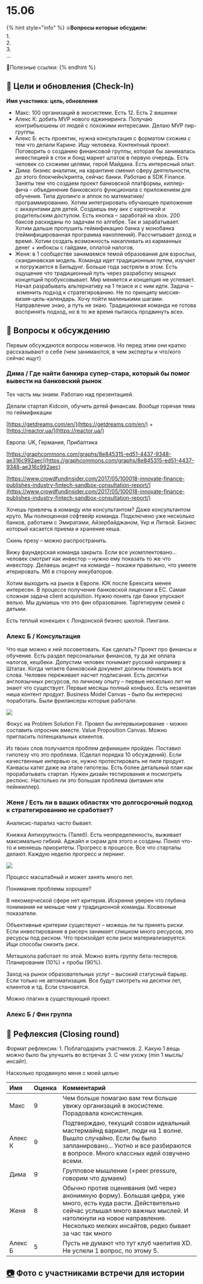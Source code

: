 # 15.06

{% hint style="info" %}
❇️**Вопросы которые обсудили:**  
1.  
2.  
3.   
...

🔗Полезные ссылки:
{% endhint %}

## 🎯 Цели и обновления \(Check-In\) <a id="celi-i-apdeity"></a>

**Имя участника: цель, обновления**

* Макс: 100 организаций в экосистеме. Есть 12. Есть 2 вишенки
* Алекс К: добить MVP нового еджиниринга. Получаю контрибьюшены от людей с похожими интересами. Делаю MVP пир-группы.
* Алекс Б: есть проектик, нужна консультация с форматом схожим с тем что делали Карине. Ищу человека. Контентный проект. Поговорить о созданию финансовой группы, которая бы занималась инвестицией в сток и бонд маркет штатов в первую очередь. Есть человек со схожими целями, герой Майдана. Есть интересный опыт.
* Дима: бизнес аналитик, на карантине сменил сферу деятельности, до этого блокчейн/крипта, сейчас банки. Работаю в SDK Finance. Заняты тем что создаем проект банковской платформы, киллер-фича – объединение банковского функционала с приложением для обучения. Типа дуолинго и аппок по математике/программированию. Хотим интегрировать обучающее приложение с аккаунтами для детей. Создаешь ему акк с карточкой и родительским доступом. Есть кнопка – заработай на xbox. 200 баксов раскиданы по задачам по алгебре. Так и зарабатывает. Хотим дальше пропушить геймификацию банка у монобанка \(геймифицированная программа накоплений\). Рассчитывает доход и время. Хотим создать возможность накапливать из карманных денег + инбоксы с гайдами, оплатой налогов.
* Женя: в 1 сообществе занимаемся темой образования для взрослых, скандинавская модель. Команда идет традиционным путем, изучает и погружается в Бильдунг. Больше года застряли в этом. Есть ощущение что традиционный путь через разработку мощных концепций пробуксовывает. Мир меняется и концепция не успевает. Начал разрабывать альтернативу на 1 тезисе и с ним идти. Задача – изменить подход к стратегированию. Не по принципу миссия-визия-цель-календарь. Хочу пойти маленькими шагами. Направление знаю, а путь не знаю. Традиционная команда не готова воспринять подход, но в то же время пытаюсь продвинуть всех.

## 📝 Вопросы к обсуждению <a id="voprosy"></a>

Первым обсуждаются вопросы новичков. Но перед этим они кратко рассказывают о себе \(чем занимаются, в чем эксперты и что/кого сейчас ищут\)

### Дима / Где найти банкира супер-стара, который бы помог вывести на банковский рынок

Тех часть мы знаем. Работаю над презентацией.

Делали стартап Kidcoin, обучить детей финансам. Вообще горячая тема по геймификации

[https://getdreams.com/en/](https://getdreams.com/en/) + [https://reactor.ua/](https://reactor.ua/)

Европа: UK, Германия, Прибалтика

[https://graphcommons.com/graphs/8e845315-ed51-4437-9348-ae316c992aec](https://graphcommons.com/graphs/8e845315-ed51-4437-9348-ae316c992aec)

[https://www.crowdfundinsider.com/2017/05/100018-innovate-finance-publishes-industry-fintech-sandbox-consultation-report/](https://www.crowdfundinsider.com/2017/05/100018-innovate-finance-publishes-industry-fintech-sandbox-consultation-report/)

Хочешь привлечь в команду или консультантом? Даже консультантом круто. Мы полноценная софтвейр команда. Подключено уже несколько банков, работаем с Эмиратами, Айзербайджаном, Укр и Литвой. Бизнес который касается приема и хранение кеша.

Скинь презу – можно распространить.

Вижу фаундерская команда закрыта. Если все укомплектовано... человек смотрит как инвестор – нужно ему показать то же что инвестору. Делаешь акцент на команде – покажи правильно, что умеете итерировать. Мб в сторону инкубаторов.

Хотим выходить на рынок в Европе. ЮК после Брексита менее интересен. В процессе получение банковской лицензии в ЕС. Самая сложная задача client acquisition. Нужно понять где банки упускают велью. Мы думаешь что это фин образование. Таргетируем семей с детьми.

Есть теплый конекшен с Лондонской бизнес школой. Пингани.

### Алекс Б / Консультация

Что еще можно к ней посоветовать. Как сделать? Проект про финансы и обучение. Есть раздел персональных финансов, ту да же оплата налогов, кешбеки. Допустим человек понимает русский например в Штатах. Когда читаете банковский документ должны понимать все слова. Человек переживает насчет подписания. Есть десятки англоязычных ресурсов, по личному опыту – первые несколько лет не знают что существует. Первые месяцы полный конфьюз. Есть незанятая ниша контент продукт. Business Model Canvas – было бы интересно поработать. Были фрилансеры которые работали.

![](../../.gitbook/assets/image%20%2899%29.png)

Фокус на Problem Solution Fit. Провел бы интервьюирование - можно составить опросник вместе. Value Proposition Canvas. Можно пригласить потенциальных клиентов.

Из твоих слов получается проблем дефинишен пройден. Поставил гипотезу что это проблема. \(Сделал порядка 10 обсуждений\). Если качественные интервью ок, нужно протестировать не пиля продукт. Канвасы катят даже на этапе гипотезы. Есть более детальный план как прорабатывать стартап. Нужен дизайн тестирования и посмотреть респонс. Настолько ли это большая проблема \(витамин или пейнкиллер\).

### Женя / Есть ли в ваших областях что долгосрочный подход к стратегированию не сработает?

Аналисис-парализ часто бывает.

Книжка Антихрупкость \(Талеб\). Есть неопределенность, выживает максимально гибкий. Аджайл и скрам для этого и созданы. Понял что-то и меняешь приоритеты. Прогресс в процессе. Все что стартапы делают. Каждую неделю прогресс и лернинг.

![](../../.gitbook/assets/image%20%28100%29.png)

Процесс масштабный и может занять много лет. 

Понимание проблемы хорошее?

В некомерческой сфере нет критерия. Искренне уверен что глубина понимания не меньше чем у традиционной команды. Косвенные показатели.

Объективные критерии существуют – можешь ли ты принять риски. Если инвестирование в рисерч занимает слишком много ресурсов, это ресурсы под риском. Что произойдет если риск материализируется. Ищи способы снизить риск.

Меташкола работает по этой. Можно взять группу бета-тестеров. Планирование \(10%\) + пробы \(90%\).

Заход на рынок образовательных услуг – высокий статусный барьер. Если только не автоматизация. Все будут смотреть на десятки лет, клиентов и тд. Если становятся.

Можно плагин в существующий проект.

### Алекс Б / Фин группа

## 🤔 Рефлексия \(Closing round\) <a id="refleksiya"></a>

Формат рефлексии: 1. Поблагодарить участников. 2. Какую 1 вещь можно было бы улучшить во встречах 3. С чем ухожу \(min 1 мысль/инсайт\).

Насколько продвинуло меня с моей целью

| Имя | Оценка | Комментарий |
| :--- | :--- | :--- |
| Макс | 9 | Чем больше помагаю вам тем больше увижу организаций в экосистеме. Порадовала консистенция. |
| Алекс К | 9 | Подтверждаю, текущий созвон идеальный мастермайнд вариант, люди на 1 волне. Вышло случайно. Если бы было запланировано... Уютно и все разбираются в вопросе. Много классных идей озвучено всеми. |
| Дима | 9 | Групповое мышление \(+peer pressure, говорим что думаем\) |
| Женя | 8 | Обычно против оценивания \(мб через анонимную форму\). Большая цифра, уже много, есть куда расти. Действительно сейчас услышал много важных мыслей. И натолкнули на новое направление. Несколько мелких инсайтов, редко бывает за час так много |
| Алекс Б | 5 | Пусть не думают что тут клуб чаепития XD. Не успели 1 вопрос, по этому 5. |

## [📷](https://emojipedia.org/camera/) Фото с участниками встречи для истории

[  
](https://emojipedia.org/camera/)

